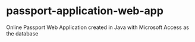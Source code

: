 # passport-application-web-app
 Online Passport Web Application created in Java with Microsoft Access as the database
